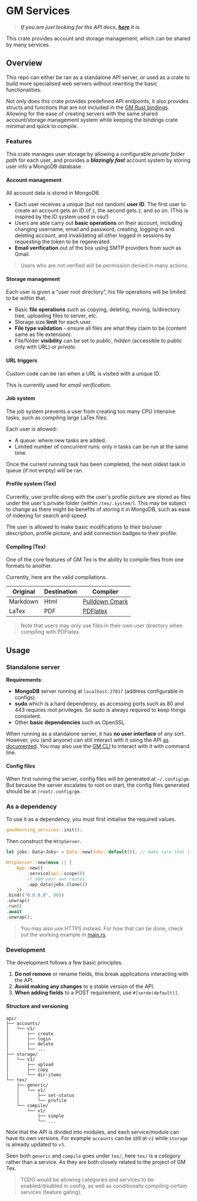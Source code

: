 # GM Services

> ***If you are just looking for the API docs, [here](https://siriusmart.github.io/gm-services) it is***.

This crate provides account and storage management, which can be shared by many services.

## Overview

This repo can either be ran as a standalone API server, or used as a crate to build more specialised web servers without rewriting the basic functionalities.

Not only does this crate provides predefined API endpoints, it also provides structs and functions that are not included in the [GM Rust bindings](https://github.com/gmornin/rust-bindings). Allowing for the ease of creating servers with the same shared account/storage management system while keeping the bindings crate minimal and quick to compile.

### Features

This crate manages user storage by allowing a configurable *private folder path* for each user, and provides a ***blazingly fast*** account system by storing user info a MongoDB database.

#### Account management

All account data is stored in MongoDB.

- Each user receives a unique (but not random) **user ID**. The first user to create an account gets an ID of `1`, the second gets `2`, and so on. (This is inspired by the ID system used in osu!)
- Users are able carry out **basic operations** on their account, including changing username, email and password, creating, logging in and deleting account, and invalidating all other logged in sessions by requesting the token to be regenerated.
- **Email verification** out of the box using SMTP providers from such as Gmail.

> Users who are not verified will be permission denied in many actions.

#### Storage management

Each user is given a "user root directory", his file operations will be limited to be within that.

- Basic **file operations** such as copying, deleting, moving, ls/directory tree, uploading files to server, etc.
- Storage size **limit** for each user.
- **File type validation** - ensure all files are what they claim to be (content same as file extension).
- File/folder **visibility** can be set to *public*, *hidden* (accessible to public only with URL) or *private*.

#### URL triggers

Custom code can be ran when a URL is visited with a unique ID.

This is currently used for *email verification*.

#### Job system

The job system prevents a user from creating too many CPU intensive tasks, such as compiling large LaTex files.

Each user is allowed:

- A queue: where new tasks are added.
- Limited number of concurrent runs: only *n* tasks can be run at the same time.

Once the current running task has been completed, the next oldest task in queue (if not empty) will be ran.

#### Profile system (Tex)

Currently, user profile along with the user's profile picture are stored as files under the user's private folder (within `/tex/.system/`). This may be subject to change as there might be benefits of storing it in MongoDB, such as ease of indexing for search and speed.

The user is allowed to make basic modifications to their bio/user description, profile picture, and add connection badges to their profile.

#### Compiling (Tex)

One of the core features of GM Tex is the ability to compile files from one formats to another.

Currently, here are the valid compilations.

|Original|Destination|Compiler|
|---|---|---|
|Markdown|Html|[Pulldown Cmark](https://github.com/raphlinus/pulldown-cmark)|
|LaTex|PDF|[PDFlatex](https://man.archlinux.org/man/pdflatex.1.en)|

> Note that users may only use files in their own user directory when compiling with PDFlatex.

## Usage

### Standalone server

**Requirements**:

- **MongoDB** server running at `localhost:27017` (address configurable in configs).
- **sudo** which is a hard dependency, as accessing ports such as 80 and 443 requires root privileges. So sudo is always required to keep things consistent.
- Other **basic dependencies** such as OpenSSL.

When running as a standalone server, it has **no user interface** of any sort. However, you (and anyone) can still interact with it using the API [as documented](https://siriusmart.github.io/gm-services). You may also use the [GM CLI](https://github.com/gmornin/gm-cli) to interact with it with command line.

#### Config files

When first running the server, config files will be generated at `~/.config/gm`. But because the server escalates to root on start, the config files generated should be at `/root/.config/gm`.

### As a dependency

To use it as a dependency, you must first initialise the required values.

```rs
goodmorning_services::init();
```

Then construct the `HttpServer`.

```rs
let jobs: Data<Jobs> = Data::new(Jobs::default()); // make sure that it is declared outside the `move ||` closure

HttpServer::new(move || {
    App::new()
        .service(api::scope())
        // add your own routes
        .app_data(jobs.clone())
    })
.bind(("0.0.0.0", 80))
.unwrap()
.run()
.await
.unwrap();
```

> You may also use HTTPS instead. For how that can be done, check out the working example in [main.rs](https://github.com/gmornin/services/blob/master/src/main.rs).

### Development

The development follows a few basic principles.

1. **Do not remove** or rename fields, this break applications interacting with the API.
2. **Avoid making any changes** to a stable version of the API.
3. **When adding fields** to a POST requirement, use `#[serde(default)]`.

#### Structure and versioning

```
api/
├── accounts/
│   └── v1/
│       ├── create
│       ├── login
│       ├── delete
│       └── ...
├── storage/
│   └── v1/
│       ├── upload
│       ├── copy
│       └── dir-items
└── tex/
    ├── generic/
    │   └── v1/
    │       ├── set-status
    │       └── profile
    └── compile/
        └── v1/
            ├── simple
            └── ...
```

Note that the API is divided into modules, and each service/module can have its own versions. For example `accounts` can be still at `v1` while `storage` is already updated to `v3`.

Seen both `generic` and `compile` goes under `tex/`, here `tex/` is a *category* rather than a service. As they are both closely related to the project of GM Tex.

> TODO would be allowing categories and services to be enabled/disabled in config, as well as conditionally compiling certain services (feature gating).
